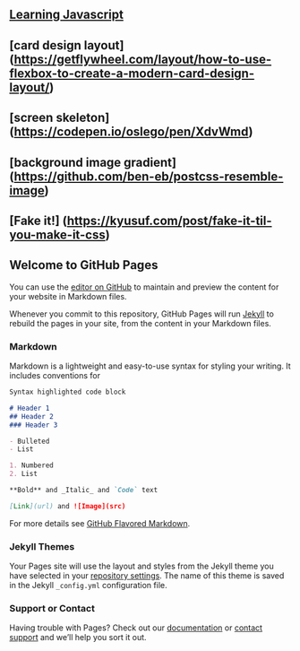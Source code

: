 ## [Learning Javascript](learning-javascript)

## [card design layout] (https://getflywheel.com/layout/how-to-use-flexbox-to-create-a-modern-card-design-layout/)

## [screen skeleton] (https://codepen.io/oslego/pen/XdvWmd)

## [background image gradient] (https://github.com/ben-eb/postcss-resemble-image)

## [Fake it!] (https://kyusuf.com/post/fake-it-til-you-make-it-css)

## Welcome to GitHub Pages

You can use the [editor on GitHub](https://github.com/giauna/my-tech-knowlwdge-base/edit/master/index.md) to maintain and preview the content for your website in Markdown files.

Whenever you commit to this repository, GitHub Pages will run [Jekyll](https://jekyllrb.com/) to rebuild the pages in your site, from the content in your Markdown files.

### Markdown

Markdown is a lightweight and easy-to-use syntax for styling your writing. It includes conventions for

```markdown
Syntax highlighted code block

# Header 1
## Header 2
### Header 3

- Bulleted
- List

1. Numbered
2. List

**Bold** and _Italic_ and `Code` text

[Link](url) and ![Image](src)
```

For more details see [GitHub Flavored Markdown](https://guides.github.com/features/mastering-markdown/).

### Jekyll Themes

Your Pages site will use the layout and styles from the Jekyll theme you have selected in your [repository settings](https://github.com/giauna/my-tech-knowlwdge-base/settings). The name of this theme is saved in the Jekyll `_config.yml` configuration file.

### Support or Contact

Having trouble with Pages? Check out our [documentation](https://help.github.com/categories/github-pages-basics/) or [contact support](https://github.com/contact) and we’ll help you sort it out.
